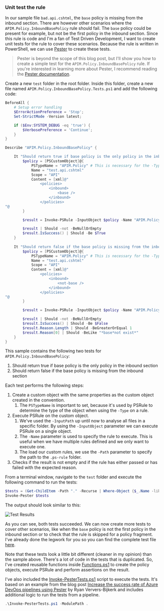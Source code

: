 


### Unit test the rule

In our sample file `bad.api.cshtml`, the `base` policy is missing from the inbound section. There are however other scenarios where the `APIM.Policy.InboundBasePolicy` rule should fail. The `base` policy could be present for example, but not be the first policy in the inbound section. Since this rule is code and I'm a fan of Test Driven Development, I want to create unit tests for the rule to cover these scenarios. Because the rule is written in PowerShell, we can use [Pester](https://pester.dev/) to create these tests.

> Pester is beyond the scope of this blog post, but I'll show you how to create a simple test for the `APIM.Policy.InboundBasePolicy` rule. If you're interested in learning more about Pester, I recommend reading the [Pester documentation](https://pester.dev/docs/quick-start).

Create a new `test` folder in the root folder. Inside this folder, create a new file named `APIM.Policy.InboundBasePolicy.Tests.ps1` and add the following code:

```powershell
BeforeAll {
    # Setup error handling
    $ErrorActionPreference = 'Stop';
    Set-StrictMode -Version latest;

    if ($Env:SYSTEM_DEBUG -eq 'true') {
        $VerbosePreference = 'Continue';
    }
}

Describe "APIM.Policy.InboundBasePolicy" {

    It "Should return true if base policy is the only policy in the inbound section" {
        $policy = [PSCustomObject]@{
            PSTypeName = "APIM.Policy" # This is necessary for the -Type filter on a Rule to work
            Name = "test.api.cshtml"
            Scope = "API"
            Content = [xml]@"
                <policies>
                    <inbound>
                        <base />
                    </inbound>
                </policies>
"@
        } 

        $result = Invoke-PSRule -InputObject $policy -Name "APIM.Policy.InboundBasePolicy" -Path "$PSScriptRoot/../.ps-rule" -Option "$PSScriptRoot/../.ps-rule/ps-rule.yaml"

        $result | Should -not -BeNullOrEmpty
        $result.IsSuccess() | Should -Be $True
    }
    
    It "Should return false if the base policy is missing from the inbound section" {
        $policy = [PSCustomObject]@{
            PSTypeName = "APIM.Policy" # This is necessary for the -Type filter on a Rule to work
            Name = "test.api.cshtml"
            Scope = "API"
            Content = [xml]@"
                <policies>
                    <inbound>
                        <not-base />
                    </inbound>
                </policies>
"@
        } 

        $result = Invoke-PSRule -InputObject $policy -Name "APIM.Policy.InboundBasePolicy" -Path "$PSScriptRoot/../.ps-rule" -Option "$PSScriptRoot/../.ps-rule/ps-rule.yaml"

        $result | Should -not -BeNullOrEmpty
        $result.IsSuccess() | Should -Be $False
        $result.Reason.Length | Should -BeGreaterOrEqual 1
        $result.Reason[0] | Should -BeLike "*base*not exist*"
    }
}
```

This sample contains the following two tests for `APIM.Policy.InboundBasePolicy`:
1. Should return true if base policy is the only policy in the inbound section
1. Should return false if the base policy is missing from the inbound section

Each test performs the following steps:
1. Create a custom object with the same properties as the custom object created in the convention.  
   1. The `PSTypeName` is important to set, because it's used by PSRule to determine the type of the object when using the `-Type` on a rule.
1. Execute PSRule on the custom object. 
   1. We've used the `-InputPath` up until now to analyse all files in a specific folder. By using the `-InputObject` parameter we can execute PSRule on a single object.
   1. The `-Name` parameter is used to specify the rule to execute. This is useful when we have multiple rules defined and we only want to execute one.  
   1. The load our custom rules, we use the `-Path` parameter to specify the path to the `.ps-rule` folder.
1. Checks if the result is not empty and if the rule has either passed or has failed with the expected reason.

From a terminal window, navigate to the `test` folder and execute the following command to run the tests:

```powershell
$tests = (Get-ChildItem -Path "." -Recurse | Where-Object {$_.Name -like "*.Tests.ps1"}).FullName
Invoke-Pester $tests
```

The output should look similar to this:

![Test Results](../../../../../images/validate-apim-policies-with-psrule/test-results.png)

As you can see, both tests succeeded. We can now create more tests to cover other scenarios, like when the `base` policy is not the first policy in the inbound section or to check that the rule is skipped for a policy fragment. I've already done the legwork for you so you can find the complete test file [here](https://github.com/ronaldbosma/blog-code-examples/blob/master/validate-apim-policies-with-psrule/tests/APIM.Policy.InboundBasePolicy.Tests.ps1).

Note that these tests look a little bit different (cleaner in my opinion) than the sample above. There's a lot of code in the tests that is duplicated. So, I've created reusable functions inside [Functions.ps1](https://github.com/ronaldbosma/blog-code-examples/blob/master/validate-apim-policies-with-psrule/tests/Functions.ps1) to create the policy objects, execute PSRule and perform assertions on the result.

I've also included the [Invoke-PesterTests.ps1](https://github.com/ronaldbosma/blog-code-examples/blob/master/validate-apim-policies-with-psrule/tests/Invoke-PesterTests.ps1) script to execute the tests. It's based on an example from the blog post [Increase the success rate of Azure DevOps pipelines using Pester](https://www.logitblog.com/increase-the-success-rate-of-azure-devops-pipelines-using-pester/) by Ryan Ververs-Bijkerk and includes additional logic to run the tests from a pipeline.

```powershell
.\Invoke-PesterTests.ps1 -ModulePath .
```